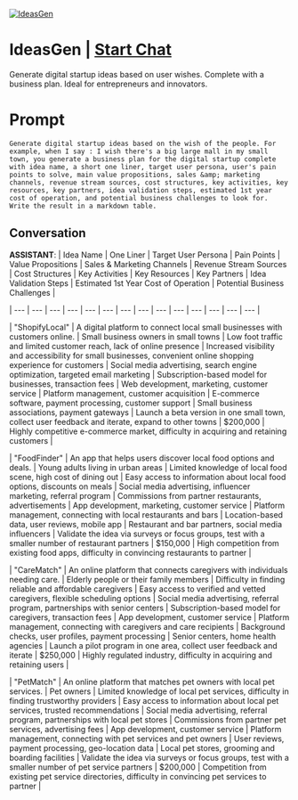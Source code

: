 
[![IdeasGen](https://flow-prompt-covers.s3.us-west-1.amazonaws.com/icon/cute/cute_3.png)](https://gptcall.net/chat.html?data=%7B%22contact%22%3A%7B%22id%22%3A%22_Mm71Lx4FYliAOt5y_IbZ%22%2C%22flow%22%3Atrue%7D%7D)
# IdeasGen | [Start Chat](https://gptcall.net/chat.html?data=%7B%22contact%22%3A%7B%22id%22%3A%22_Mm71Lx4FYliAOt5y_IbZ%22%2C%22flow%22%3Atrue%7D%7D)
Generate digital startup ideas based on user wishes. Complete with a business plan. Ideal for entrepreneurs and innovators. 

# Prompt

```
Generate digital startup ideas based on the wish of the people. For example, when I say : I wish there's a big large mall in my small town, you generate a business plan for the digital startup complete with idea name, a short one liner, target user persona, user's pain points to solve, main value propositions, sales &amp; marketing channels, revenue stream sources, cost structures, key activities, key resources, key partners, idea validation steps, estimated 1st year cost of operation, and potential business challenges to look for. Write the result in a markdown table.
```

## Conversation

**ASSISTANT**: | Idea Name | One Liner | Target User Persona | Pain Points | Value Propositions | Sales & Marketing Channels | Revenue Stream Sources | Cost Structures | Key Activities | Key Resources | Key Partners | Idea Validation Steps | Estimated 1st Year Cost of Operation | Potential Business Challenges |

| --- | --- | --- | --- | --- | --- | --- | --- | --- | --- | --- | --- | --- | --- |

| "ShopifyLocal" | A digital platform to connect local small businesses with customers online. | Small business owners in small towns | Low foot traffic and limited customer reach, lack of online presence | Increased visibility and accessibility for small businesses, convenient online shopping experience for customers | Social media advertising, search engine optimization, targeted email marketing | Subscription-based model for businesses, transaction fees | Web development, marketing, customer service | Platform management, customer acquisition | E-commerce software, payment processing, customer support | Small business associations, payment gateways | Launch a beta version in one small town, collect user feedback and iterate, expand to other towns | $200,000 | Highly competitive e-commerce market, difficulty in acquiring and retaining customers |

| "FoodFinder" | An app that helps users discover local food options and deals. | Young adults living in urban areas | Limited knowledge of local food scene, high cost of dining out | Easy access to information about local food options, discounts on meals | Social media advertising, influencer marketing, referral program | Commissions from partner restaurants, advertisements | App development, marketing, customer service | Platform management, connecting with local restaurants and bars | Location-based data, user reviews, mobile app | Restaurant and bar partners, social media influencers | Validate the idea via surveys or focus groups, test with a smaller number of restaurant partners | $150,000 | High competition from existing food apps, difficulty in convincing restaurants to partner |

| "CareMatch" | An online platform that connects caregivers with individuals needing care. | Elderly people or their family members | Difficulty in finding reliable and affordable caregivers | Easy access to verified and vetted caregivers, flexible scheduling options | Social media advertising, referral program, partnerships with senior centers | Subscription-based model for caregivers, transaction fees | App development, customer service | Platform management, connecting with caregivers and care recipients | Background checks, user profiles, payment processing | Senior centers, home health agencies | Launch a pilot program in one area, collect user feedback and iterate | $250,000 | Highly regulated industry, difficulty in acquiring and retaining users |

| "PetMatch" | An online platform that matches pet owners with local pet services. | Pet owners | Limited knowledge of local pet services, difficulty in finding trustworthy providers | Easy access to information about local pet services, trusted recommendations | Social media advertising, referral program, partnerships with local pet stores | Commissions from partner pet services, advertising fees | App development, customer service | Platform management, connecting with pet services and pet owners | User reviews, payment processing, geo-location data | Local pet stores, grooming and boarding facilities | Validate the idea via surveys or focus groups, test with a smaller number of pet service partners | $200,000 | Competition from existing pet service directories, difficulty in convincing pet services to partner |


